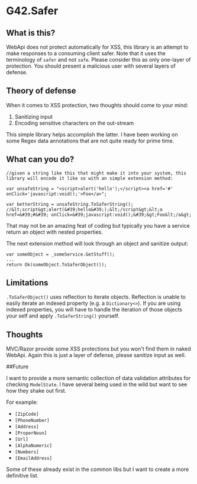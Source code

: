 # G42.Safer

## What is this?

WebApi does not protect automatically for XSS, this library is an attempt to make responses to a consuming client safer. Note that it uses the terminology of `safer` and not `safe`. Please consider this as only one-layer of protection. You should present a malicious user with several layers of defense.

## Theory of defense

When it comes to XSS protection, two thoughts should come to your mind:
1) Sanitizing input
2) Encoding sensitive characters on the out-stream

This simple library helps accomplish the latter. I have been working on some Regex data annotations that are not quite ready for prime time.

## What can you do?

```
//given a string like this that might make it into your system, this library will encode it like so with an simple extension method:

var unsafeString = "<script>alert('hello');</script><a href='#' onClick='javascript:void();'>Foo</a>";

var betterString = unsafeString.ToSaferString(); //&lt;script&gt;alert(&#39;hello&#39;);&lt;/script&gt;&lt;a href=&#39;#&#39; onClick=&#39;javascript:void();&#39;&gt;Foo&lt;/a&gt;

```

That may not be an amazing feat of coding but typically you have a service return an object with nested properties.

The next extension method will look through an object and sanitize output:

```
var someObject = _someService.GetStuff();
...
return Ok(someObject.ToSaferObject());

```

## Limitations

`.ToSaferObject()` uses reflection to iterate objects. Reflection is unable to easily iterate an indexed property (e.g. a `Dictionary<>`). If you are using indexed properties, you will have to handle the iteration of those objects your self and apply `.ToSaferString()` yourself.

## Thoughts

MVC/Razor provide some XSS protections but you won't find them in naked WebApi. Again this is just a layer of defense, please sanitize input as well.

##Future

I want to provide a more semantic collection of data validation attributes for checking `ModelState`. I have several being used in the wild but want to see how they shake out first. 

For example:
- `[ZipCode]`
- `[PhoneNumber]`
- `[Address]`
- `[ProperNoun]`
- `[Url]`
- `[AlphaNumeric]`
- `[Numbers]`
- `[EmailAddress]`

Some of these already exist in the common libs but I want to create a more definitive list.
